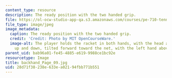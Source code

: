 ```yaml
---
content_type: resource
description: The ready position with the two handed grip.
file: https://ol-ocw-studio-app-qa.s3.amazonaws.com/courses/pe-710-tennis-spring-2007/28d71f38238e633ea02194fbb771b551_backhand_Page_09.jpg
file_type: image/jpeg
image_metadata:
  caption: The ready position with the two handed grip.
  credit: 'Credit: Photo by MIT OpenCourseWare.'
  image-alt: The player holds the racket in both hands, with the head aligned straight
    up and down, tilted forward toward the net, with the left hand above the right.
parent_uid: bab96a01-fe45-4885-e619-9988ce1bc92e
resourcetype: Image
title: backhand_Page_09.jpg
uid: 28d71f38-238e-633e-a021-94fbb771b551
---
```


